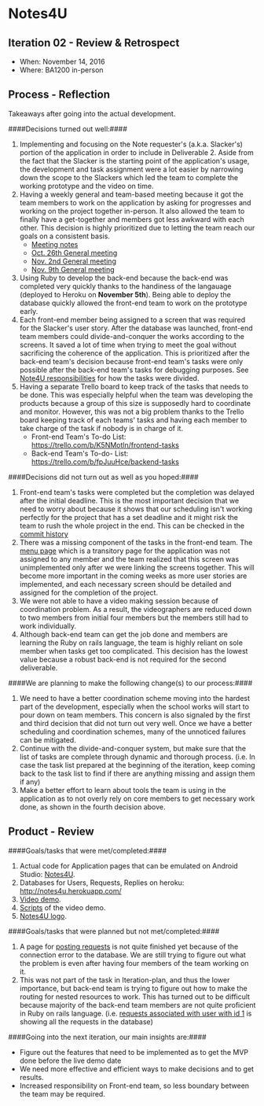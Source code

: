# Notes4U

## Iteration 02 - Review & Retrospect

 * When: November 14, 2016
 * Where: BA1200 in-person

## Process - Reflection

Takeaways after going into the actual development.

####Decisions turned out well:####

 1. Implementing and focusing on the Note requester's (a.k.a. Slacker's) portion of the application in order to include in Deliverable 2. Aside from the fact that the Slacker is the starting point of the application's usage, the development and task assignment were a lot easier by narrowing down the scope to the Slackers which led the team to complete the working prototype and the video on time.
 2. Having a weekly general and team-based meeting because it got the team members to work on the application by asking for progresses and working on the project together in-person. It also allowed the team to finally have a get-together and members got less awkward with each other. This decision is highly prioritized due to letting the team reach our goals on a consistent basis.
    * [Meeting notes](https://github.com/csc301-fall-2016/project-team-19/tree/master/meeting_notes)
    * [Oct. 26th General meeting](https://trello.com/b/DNriMWwi/iteration-3-meeting-notes)
    * [Nov. 2nd General meeting](https://trello.com/b/4HBqngjm/iteration-4-meeting-notes)
    * [Nov. 9th General meeting](https://trello.com/b/pA00rNHs/iteration-meeting-5)
 3. Using Ruby to develop the back-end because the back-end was completed very quickly thanks to the handiness of the langauage (deployed to Heroku on __November 5th__). Being able to deploy the database quickly allowed the front-end team to work on the prototype early.
 4. Each front-end member being assigned to a screen that was required for the Slacker's user story. After the database was launched, front-end team members could divide-and-conquer the works according to the screens. It saved a lot of time when trying to meet the goal without sacrificing the coherence of the application. This is prioritized after the back-end team's decision because front-end team's tasks were only possible after the back-end team's tasks for debugging purposes. See [Note4U responsibilities](https://github.com/csc301-fall-2016/project-team-19/tree/master/Notes4U) for how the tasks were divided.
 5. Having a separate Trello board to keep track of the tasks that needs to be done. This was especially helpful when the team was developing the products because a group of this size is supposedly hard to coordinate and monitor. However, this was not a big problem thanks to the Trello board keeping track of each teams' tasks and having each member to take charge of the task if nobody is in charge of it.
    * Front-end Team's To-do List: https://trello.com/b/K5NMotln/frontend-tasks
    * Back-end Team's To-do- List: https://trello.com/b/fpJuuHce/backend-tasks




####Decisions did not turn out as well as you hoped:####

 1. Front-end team's tasks were completed but the completion was delayed after the initial deadline. This is the most important decision that we need to worry about because it shows that our scheduling isn't working perfectly for the project that has a set deadline and it might risk the team to rush the whole project in the end. This can be checked in the [commit history](https://github.com/csc301-fall-2016/project-team-19/commits/master)
 2. There was a missing component of the tasks in the front-end team. The [menu page](https://github.com/csc301-fall-2016/project-team-19/blob/master/Notes4U/app/src/main/java/team19/notes4u/MainActivity.java) which is a transitory page for the application was not assigned to any member and the team realized that this screen was unimplemented only after we were linking the screens together. This will become more important in the coming weeks as more user stories are implemented, and each necessary screen should be detailed and assigned for the completion of the project.
 3. We were not able to have a video making session because of coordination problem. As a result, the videographers are reduced down to two members from initial four members but the members still had to work individually.
 4. Although back-end team can get the job done and members are learning the Ruby on rails language, the team is highly reliant on sole member when tasks get too complicated. This decision has the lowest value because a robust back-end is not required for the second deliverable.

####We are planning to make the following change(s) to our process:####

 1. We need to have a better coordination scheme moving into the hardest part of the development, especially when the school works will start to pour down on team members. This concern is also signaled by the first and third decision that did not turn out very well. Once we have a better scheduling and coordination schemes, many of the unnoticed failures can be mitigated.
 2. Continue with the divide-and-conquer system, but make sure that the list of tasks are complete through dynamic and thorough process. (i.e. In case the task list prepared at the beginning of the iteration, keep coming back to the task list to find if there are anything missing and assign them if any)
 3. Make a better effort to learn about tools the team is using in the application as to not overly rely on core members to get necessary work done, as shown in the fourth decision above.
 
## Product - Review

####Goals/tasks that were met/completed:####

 1. Actual code for Application pages that can be emulated on Android Studio: [Notes4U](https://github.com/csc301-fall-2016/project-team-19/tree/master/Notes4U).
 2. Databases for Users, Requests, Replies on heroku: http://notes4u.herokuapp.com/
 3. [Video demo](https://github.com/csc301-fall-2016/project-team-19/blob/master/deliverables/videodemofinal.mp4).
 4. [Scripts](https://github.com/csc301-fall-2016/project-team-19/blob/master/artifacts/script.txt) of the video demo.
 5. [Notes4U logo](https://github.com/csc301-fall-2016/project-team-19/blob/master/Notes4U/app/src/main/res/drawable/logo2.png).

####Goals/tasks that were planned but not met/completed:####

 1. A page for [posting requests](https://github.com/csc301-fall-2016/project-team-19/blob/master/Notes4U/app/src/main/java/team19/notes4u/PostActivity.java) is not quite finished yet because of the connection error to the database. We are still trying to figure out what the problem is even after having four members of the team working on it.
 2. This was not part of the task in Iteration-plan, and thus the lower importance, but back-end team is trying to figure out how to make the routing for nested resources to work. This has turned out to be difficult because majority of the back-end team members are not quite proficient in Ruby on rails language. (i.e. [requests associated with user with id 1](http://notes4u.herokuapp.com/users/1/requests) is showing all the requests in the database)


####Going into the next iteration, our main insights are:####
 * Figure out the features that need to be implemented as to get the MVP done before the live demo date
 * We need more effective and efficient ways to make decisions and to get results.
 * Increased responsibility on Front-end team, so less boundary between the team may be required.
